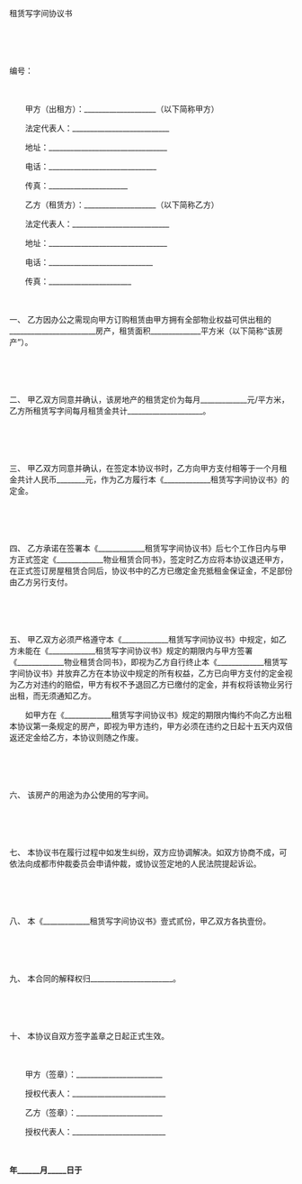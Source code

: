 



租赁写字间协议书



 

　　

　　


 编号：
 
　　



　　甲方（出租方）：____________________（以下简称甲方）

　　法定代表人：___________________________

　　地址：_________________________________

　　电话：______________________________

　　传真：______________________　　

　　乙方（租赁方）：____________________（以下简称乙方）

　　法定代表人：___________________________

　　地址：_________________________________

　　电话：_____________________________

　　传真：_______________________

　　

一、
乙方因办公之需现向甲方订购租赁由甲方拥有全部物业权益可供出租的________________________房产，租赁面积______________平方米（以下简称“该房产”）。

　　

　　

二、
甲乙双方同意并确认，该房地产的租赁定价为每月_____________元/平方米，乙方所租赁写字间每月租赁金共计_____________________。

　　

　　

三、
甲乙双方同意并确认，在签定本协议书时，乙方向甲方支付相等于一个月租金共计人民币________元，作为乙方履行本《_____________租赁写字间协议书》的定金。

　　

　　

四、
乙方承诺在签署本《_____________租赁写字间协议书》后七个工作日内与甲方正式签定《_____________物业租赁合同书》，签定时乙方应将本协议退还甲方，在正式签订房屋租赁合同后，协议书中的乙方已缴定金充抵租金保证金，不足部份由乙方另行支付。

　　

　　

五、
甲乙双方必须严格遵守本《_____________租赁写字间协议书》中规定，如乙方未能在《_____________租赁写字间协议书》规定的期限内与甲方签署《_____________物业租赁合同书》，即视为乙方自行终止本《_____________租赁写字间协议书》并放弃乙方在本协议中规定的所有权益，乙方已向甲方支付的定金视为乙方对违约的赔偿，甲方有权不予退回乙方已缴付的定金，并有权将该物业另行出租，而无须通知乙方。

　　如甲方在《_____________租赁写字间协议书》规定的期限内悔约不向乙方出租本协议第一条规定的房产，即视为甲方违约，甲方必须在违约之日起十五天内双倍返还定金给乙方，本协议则随之作废。

　　

　　

六、
该房产的用途为办公使用的写字间。

　　

　　

七、
本协议书在履行过程中如发生纠纷，双方应协调解决。如双方协商不成，可依法向成都市仲裁委员会申请仲裁，或协议签定地的人民法院提起诉讼。

　　

　　

八、
本《_____________租赁写字间协议书》壹式贰份，甲乙双方各执壹份。

　　

　　

九、
本合同的解释权归_______________________。

　　

　　

十、
本协议自双方签字盖章之日起正式生效。　　

　　

　　甲方（签章）：________________________

　　授权代表人：__________________________　　

　　乙方（签章）：________________________

　　授权代表人：__________________________

　　


 ______年______月_____日于______
 
　　

